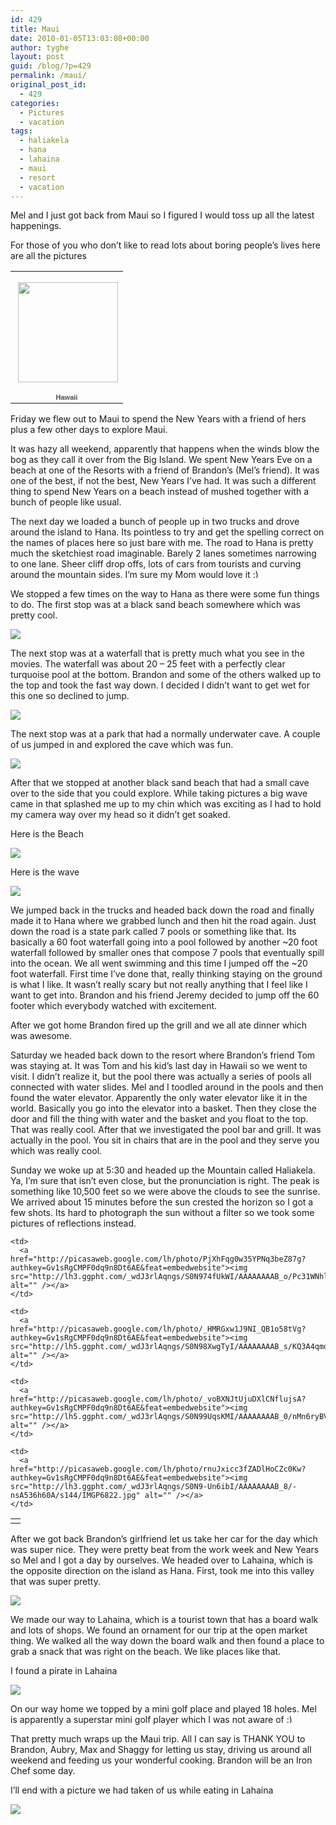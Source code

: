 ```yaml
---
id: 429
title: Maui
date: 2010-01-05T13:03:08+00:00
author: tyghe
layout: post
guid: /blog/?p=429
permalink: /maui/
original_post_id:
  - 429
categories:
  - Pictures
  - vacation
tags:
  - haliakela
  - hana
  - lahaina
  - maui
  - resort
  - vacation
---
```

Mel and I just got back from Maui so I figured I would toss up all the latest happenings.

For those of you who don&#8217;t like to read lots about boring people&#8217;s lives here are all the pictures

<table style="width:194px;">
  <tr>
    <td style="background:transparent url('http://picasaweb.google.com/s/c/transparent_album_background.gif') no-repeat scroll left center;height:194px;" align="center">
      <a href="http://picasaweb.google.com/vallardt/Hawaii?authkey=Gv1sRgCMPF0dq9n8Dt6AE&feat=embedwebsite"><img style="margin:1px 0 0 4px;" src="http://lh6.ggpht.com/_wdJ3rlAqngs/SzvwIMrPKXE/AAAAAAAACAY/9kKfQECM-AY/s160-c/Hawaii.jpg" alt="" width="160" height="160" /></a>
    </td>
  </tr>
  
  <tr>
    <td style="text-align:center;font-family:arial, sans-serif;font-size:11px;">
      <a style="color:#4d4d4d;font-weight:bold;text-decoration:none;" href="http://picasaweb.google.com/vallardt/Hawaii?authkey=Gv1sRgCMPF0dq9n8Dt6AE&feat=embedwebsite">Hawaii</a>
    </td>
  </tr>
</table>

<!--more-->


  
Friday we flew out to Maui to spend the New Years with a friend of hers plus a few other days to explore Maui.
  
It was hazy all weekend, apparently that happens when the winds blow the bog as they call it over from the Big Island. We spent New Years Eve on a beach at one of the Resorts with a friend of Brandon&#8217;s (Mel&#8217;s friend). It was one of the best, if not the best, New Years I&#8217;ve had. It was such a different thing to spend New Years on a beach instead of mushed together with a bunch of people like usual.
  
The next day we loaded a bunch of people up in two trucks and drove around the island to Hana. Its pointless to try and get the spelling correct on the names of places here so just bare with me. The road to Hana is pretty much the sketchiest road imaginable. Barely 2 lanes sometimes narrowing to one lane. Sheer cliff drop offs, lots of cars from tourists and curving around the mountain sides. I&#8217;m sure my Mom would love it <img src="https://tygertown.us/wp-includes/images/smilies/simple-smile.png" alt=":)" class="wp-smiley" style="height: 1em; max-height: 1em;" />
  
We stopped a few times on the way to Hana as there were some fun things to do. The first stop was at a black sand beach somewhere which was pretty cool.
  
[![](http://lh4.ggpht.com/_wdJ3rlAqngs/S0N9uzuhXBI/AAAAAAAAB-o/s9KyuUhjVIo/s288/IMGP6738.jpg)](http://picasaweb.google.com/lh/photo/JZ5UtMxBhcDF6JL9WUsEIg?authkey=Gv1sRgCMPF0dq9n8Dt6AE&feat=embedwebsite)

The next stop was at a waterfall that is pretty much what you see in the movies. The waterfall was about 20 &#8211; 25 feet with a perfectly clear turquoise pool at the bottom. Brandon and some of the others walked up to the top and took the fast way down. I decided I didn&#8217;t want to get wet for this one so declined to jump.

[![](http://lh6.ggpht.com/_wdJ3rlAqngs/S0N902236gI/AAAAAAAAB_A/RNbHbxNysls/s288/IMGP6760.jpg)](http://picasaweb.google.com/lh/photo/D_edwOpsIMBHcnthYcdudA?authkey=Gv1sRgCMPF0dq9n8Dt6AE&feat=embedwebsite)

The next stop was at a park that had a normally underwater cave. A couple of us jumped in and explored the cave which was fun.
  
[![](http://lh5.ggpht.com/_wdJ3rlAqngs/S0N91062TBI/AAAAAAAAB_E/ashFcp9peac/s288/IMGP6765.jpg)](http://picasaweb.google.com/lh/photo/VzXxarTNiuF8HbNjNanDWw?authkey=Gv1sRgCMPF0dq9n8Dt6AE&feat=embedwebsite)
  
After that we stopped at another black sand beach that had a small cave over to the side that you could explore. While taking pictures a big wave came in that splashed me up to my chin which was exciting as I had to hold my camera way over my head so it didn&#8217;t get soaked.
  
Here is the Beach
  
[![](http://lh5.ggpht.com/_wdJ3rlAqngs/S0N94PpJnxI/AAAAAAAAB_U/NTm3iMj8Ano/s288/IMGP6776.jpg)](http://picasaweb.google.com/lh/photo/5DvUkw5sz-5lLKW8iWBMyQ?authkey=Gv1sRgCMPF0dq9n8Dt6AE&feat=embedwebsite)
  
Here is the wave
  
[![](http://lh4.ggpht.com/_wdJ3rlAqngs/S0N95LYcE8I/AAAAAAAAB_Y/0iQx0Ve-V5Q/s288/IMGP6777.jpg)](http://picasaweb.google.com/lh/photo/KByB1J4Vgets7xyPJvxhzw?authkey=Gv1sRgCMPF0dq9n8Dt6AE&feat=embedwebsite)
  
We jumped back in the trucks and headed back down the road and finally made it to Hana where we grabbed lunch and then hit the road again. Just down the road is a state park called 7 pools or something like that. Its basically a 60 foot waterfall going into a pool followed by another ~20 foot waterfall followed by smaller ones that compose 7 pools that eventually spill into the ocean. We all went swimming and this time I jumped off the ~20 foot waterfall. First time I&#8217;ve done that, really thinking staying on the ground is what I like. It wasn&#8217;t really scary but not really anything that I feel like I want to get into. Brandon and his friend Jeremy decided to jump off the 60 footer which everybody watched with excitement.
  
After we got home Brandon fired up the grill and we all ate dinner which was awesome.
  
Saturday we headed back down to the resort where Brandon&#8217;s friend Tom was staying at. It was Tom and his kid&#8217;s last day in Hawaii so we went to visit. I didn&#8217;t realize it, but the pool there was actually a series of pools all connected with water slides. Mel and I toodled around in the pools and then found the water elevator. Apparently the only water elevator like it in the world. Basically you go into the elevator into a basket. Then they close the door and fill the thing with water and the basket and you float to the top. That was really cool. After that we investigated the pool bar and grill. It was actually in the pool. You sit in chairs that are in the pool and they serve you which was really cool.
  
Sunday we woke up at 5:30 and headed up the Mountain called Haliakela. Ya, I&#8217;m sure that isn&#8217;t even close, but the pronunciation is right. The peak is something like 10,500 feet so we were above the clouds to see the sunrise. We arrived about 15 minutes before the sun crested the horizon so I got a few shots. Its hard to photograph the sun without a filter so we took some pictures of reflections instead.

<table>
  <tr>
    <td>
      <a href="http://picasaweb.google.com/lh/photo/4j-vlx8H1W6Wh_H16DKCxQ?authkey=Gv1sRgCMPF0dq9n8Dt6AE&feat=embedwebsite"><img src="http://lh6.ggpht.com/_wdJ3rlAqngs/S0N97d89E9I/AAAAAAAAB_k/RWQ8uON3EZw/s144/IMGP6805.jpg" alt="" /></a>
    </td>
    
    <td>
      <a href="http://picasaweb.google.com/lh/photo/PjXhFqg0w35YPNq3beZ87g?authkey=Gv1sRgCMPF0dq9n8Dt6AE&feat=embedwebsite"><img src="http://lh3.ggpht.com/_wdJ3rlAqngs/S0N974fUkWI/AAAAAAAAB_o/Pc31WNhl84o/s144/IMGP6809.jpg" alt="" /></a>
    </td>
    
    <td>
      <a href="http://picasaweb.google.com/lh/photo/_HMRGxw1J9NI_QB1o58tVg?authkey=Gv1sRgCMPF0dq9n8Dt6AE&feat=embedwebsite"><img src="http://lh5.ggpht.com/_wdJ3rlAqngs/S0N98XwgTyI/AAAAAAAAB_s/KQ3A4qmdkhE/s144/IMGP6810.jpg" alt="" /></a>
    </td>
    
    <td>
      <a href="http://picasaweb.google.com/lh/photo/_voBXNJtUjuDXlCNflujsA?authkey=Gv1sRgCMPF0dq9n8Dt6AE&feat=embedwebsite"><img src="http://lh5.ggpht.com/_wdJ3rlAqngs/S0N99UqsKMI/AAAAAAAAB_0/nMn6ryBVk0M/s144/IMGP6817.jpg" alt="" /></a>
    </td>
    
    <td>
      <a href="http://picasaweb.google.com/lh/photo/rnuJxicc3fZADlHoCZc0Kw?authkey=Gv1sRgCMPF0dq9n8Dt6AE&feat=embedwebsite"><img src="http://lh3.ggpht.com/_wdJ3rlAqngs/S0N9-Un6ibI/AAAAAAAAB_8/-nsA536h60A/s144/IMGP6822.jpg" alt="" /></a>
    </td>
  </tr>
</table>

After we got back Brandon&#8217;s girlfriend let us take her car for the day which was super nice. They were pretty beat from the work week and New Years so Mel and I got a day by ourselves. We headed over to Lahaina, which is the opposite direction on the island as Hana. First, took me into this valley that was super pretty.
  
[![](http://lh6.ggpht.com/_wdJ3rlAqngs/S0N-CrtMAiI/AAAAAAAACAQ/ENDHYOu6wJE/s288/IMGP6827.jpg)](http://picasaweb.google.com/lh/photo/neuDPl8mGLJ04gie13ZQhA?authkey=Gv1sRgCMPF0dq9n8Dt6AE&feat=embedwebsite)
  
We made our way to Lahaina, which is a tourist town that has a board walk and lots of shops. We found an ornament for our trip at the open market thing. We walked all the way down the board walk and then found a place to grab a snack that was right on the beach. We like places like that.
  
I found a pirate in Lahaina
  
[![](http://lh3.ggpht.com/_wdJ3rlAqngs/S0N-DnRtPMI/AAAAAAAACAU/d8jADlgERRQ/s288/IMGP6830.jpg)](http://picasaweb.google.com/lh/photo/ut0WUWcUCAzRB5OVe-McVA?authkey=Gv1sRgCMPF0dq9n8Dt6AE&feat=embedwebsite)
  
On our way home we topped by a mini golf place and played 18 holes. Mel is apparently a superstar mini golf player which I was not aware of <img src="https://tygertown.us/wp-includes/images/smilies/simple-smile.png" alt=":)" class="wp-smiley" style="height: 1em; max-height: 1em;" />

That pretty much wraps up the Maui trip. All I can say is THANK YOU to Brandon, Aubry, Max and Shaggy for letting us stay, driving us around all weekend and feeding us your wonderful cooking. Brandon will be an Iron Chef some day.

I&#8217;ll end with a picture we had taken of us while eating in Lahaina
  
[![](http://lh6.ggpht.com/_wdJ3rlAqngs/S0N-ERSRxiI/AAAAAAAACAY/qQeR9nwpBr0/s400/IMGP6832.jpg)](http://picasaweb.google.com/lh/photo/TSpu-6vKIqEsdMM-xdKspQ?authkey=Gv1sRgCMPF0dq9n8Dt6AE&feat=embedwebsite)
